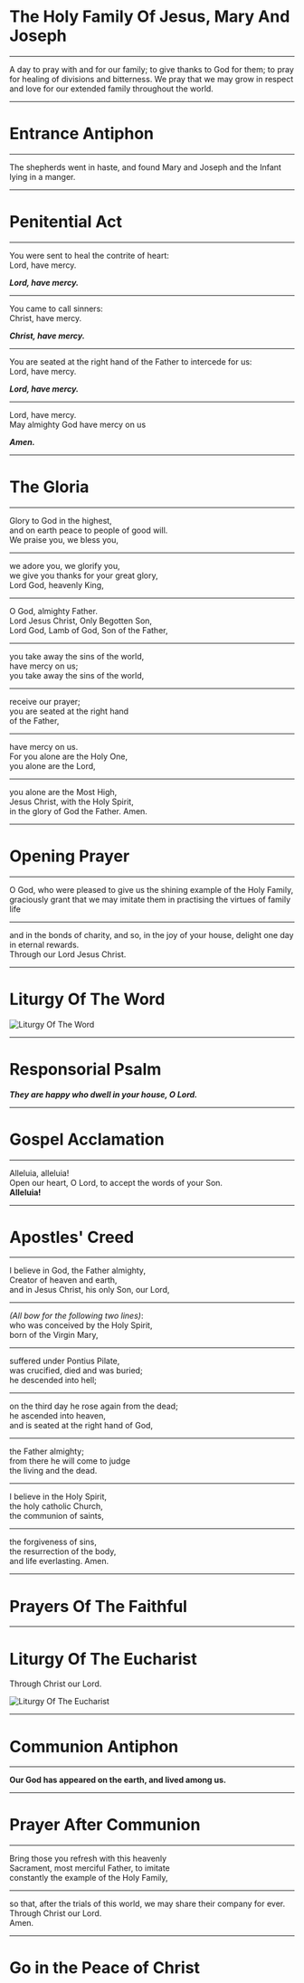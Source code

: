 
# The Holy Family Of Jesus, Mary And Joseph

---

A day to pray with and for our family; to give thanks to God for them; to pray for healing of divisions and bitterness. We pray that we may grow in respect and love for our extended family throughout the world.

---

# Entrance Antiphon

---

The shepherds went in haste, and found Mary and Joseph and the Infant lying in a manger.

---

# Penitential Act

---

You were sent to heal the contrite of heart:  
Lord, have mercy.  

***Lord, have mercy.***

---

You came to call sinners:  
Christ, have mercy.  

***Christ, have mercy.***

---

You are seated at the right hand of the Father to intercede for us:  
Lord, have mercy.

***Lord, have mercy.***

---

Lord, have mercy.  
May almighty God have mercy on us

***Amen.***

---

# The Gloria

---

Glory to God in the highest,  
and on earth peace to people of good will.  
We praise you, we bless you,  

---

we adore you, we glorify you,  
we give you thanks for your great glory,  
Lord God, heavenly King,  

---

O God, almighty Father.  
Lord Jesus Christ, Only Begotten Son,  
Lord God, Lamb of God, Son of the Father,  

---

you take away the sins of the world,  
have mercy on us;  
you take away the sins of the world,  

---

receive our prayer;  
you are seated at the right hand  
of the Father,  

---

have mercy on us.  
For you alone are the Holy One,  
you alone are the Lord,  

---

you alone are the Most High,  
Jesus Christ, with the Holy Spirit,  
in the glory of God the Father. Amen.

---

# Opening Prayer

---

O God, who were pleased to give us the shining example of the Holy Family, graciously grant that we may imitate them in practising the virtues of family life  

---

and in the bonds of charity, and so, in the joy of your house, delight one day in eternal rewards.  
Through our Lord Jesus Christ.

---

# Liturgy Of The Word

![Liturgy Of The Word](images/liturgy-of-the-word.png)

---

# Responsorial Psalm

***They are happy who dwell in your house, O Lord.***

---

# Gospel Acclamation

---

Alleluia, alleluia!  
Open our heart, O Lord, to accept the words of your Son.  
**Alleluia!**

---

# Apostles' Creed

---

I believe in God, the Father almighty,  
Creator of heaven and earth,  
and in Jesus Christ, his only Son, our Lord,  

---

*(All bow for the following two lines)*:  
who was conceived by the Holy Spirit,  
born of the Virgin Mary,  

---

suffered under Pontius Pilate,  
was crucified, died and was buried;  
he descended into hell;  

---

on the third day he rose again from the dead;  
he ascended into heaven,  
and is seated at the right hand of God,  

---

the Father almighty;  
from there he will come to judge  
the living and the dead.  

---

I believe in the Holy Spirit,  
the holy catholic Church,  
the communion of saints,  

---

the forgiveness of sins,  
the resurrection of the body,  
and life everlasting. Amen.

---

# Prayers Of The Faithful

---

# Liturgy Of The Eucharist

Through Christ our Lord.

![Liturgy Of The Eucharist](images/liturgy-of-the-eucharist.png)

---

# Communion Antiphon

---

**Our God has appeared on the earth, and lived among us.**

---

# Prayer After Communion

---

Bring those you refresh with this heavenly  
Sacrament, most merciful Father, to imitate  
constantly the example of the Holy Family,  

---

so that, after the trials of this world, we may
share their company for ever.
Through Christ our Lord.  
Amen.

---

# Go in the Peace of Christ
